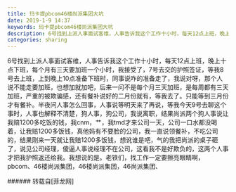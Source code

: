 ```yaml
---
title: 玛卡提pbcom46楼尚派集团大坑
date: 2019-1-9 14:37
keywords: 玛卡提pbcom46楼尚派集团大坑
description: 6号找到上派人事面试客维，人事告诉我这个工作十小时，每天12点上班，晚上十点下班，每个月有三天要加班一个小时，我接受了，7号去交的护照签证，等我8号去上班，上到晚上10点准备下班时，同事说咋的准备走了，我说对呀，那个人说不能走要加班，也想加就加吧，后来一问不是每个月三天加班，是每周都有三天加班，严重的被欺骗感，还有餐补说好的二月份就有，等我去了。只能等到三月份才有餐补。半夜问人事怎么回事，人事说等明天来了再说，等我今天9号去聊这个事时，人事也解释不清楚，狗人事，狗公司，我说离职，结果尚派两个狗人事说让我赔1200多吃饭的钱，我cnm，艹，我tmd才来公司一天，公司一口水都没喝着，让我赔1200多饭钱，真他妈有不要脸的公司，我一直说领餐补，不吃公司的，结果刚来一天就让我赔1200多饭钱，想讹谁是吧，气的我把尚派的桌子砸了，说见公司经理，傻逼人事说经理不在公司，这看我不是好欺负的，这两个人事才把我护照返还给我。我想说的是。老铁们，找工作一定要擦亮眼睛啊，pbcom、46楼尚派集团，46楼尚派集团，46尚派集团、
categories: sharing
---
```

<td class="t_f" id="postmessage_2649256">

6号找到上派人事面试客维，人事告诉我这个工作十小时，每天12点上班，晚上十点下班，每个月有三天要加班一个小时，我接受了，7号去交的护照签证，等我8号去上班，上到晚上10点准备下班时，同事说咋的准备走了，我说对呀，那个人说不能走要加班，也想加就加吧，后来一问不是每个月三天加班，是每周都有三天加班，严重的被欺骗感，还有餐补说好的二月份就有，等我去了。只能等到三月份才有餐补。半夜问人事怎么回事，人事说等明天来了再说，等我今天9号去聊这个事时，人事也解释不清楚，狗人事，狗公司，我说离职，结果尚派两个狗人事说让我赔1200多吃饭的钱，我cnm，艹，我tmd才来公司一天，公司一口水都没喝着，让我赔1200多饭钱，真他妈有不要脸的公司，我一直说领餐补，不吃公司的，结果刚来一天就让我赔1200多饭钱，想讹谁是吧，气的我把尚派的桌子砸了，说见公司经理，傻逼人事说经理不在公司，这看我不是好欺负的，这两个人事才把我护照返还给我。我想说的是。老铁们，找工作一定要擦亮眼睛啊，pbcom、46楼尚派集团，46楼尚派集团，46尚派集团、<br/>
</td>
###### 转载自[菲龙网]